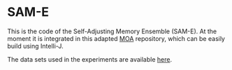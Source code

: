 # SAM-E
This is the code of the Self-Adjusting Memory Ensemble (SAM-E). At the moment it is integrated in this adapted [MOA](https://github.com/vlosing/moa) repository, which can be easily build using Intelli-J.

The data sets used in the experiments are available [here](https://github.com/vlosing/driftDatasets).
